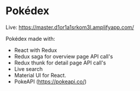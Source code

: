 # Pokédex

Live: https://master.d1or1a1srkom3l.amplifyapp.com/

Pokédex made with:

- React with Redux
- Redux saga for overview page API call's
- Redux thunk for detail page API call's
- Live search
- Material UI for React.
- PokeAPI (https://pokeapi.co/)
